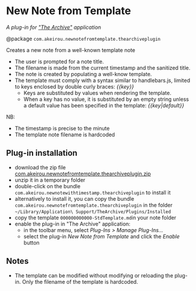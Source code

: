 # New Note from Template
_A plug-in for ["The Archive"](https://zettelkasten.de/the-archive/) application_

@package `com.akeirou.newnotefromtemplate.thearchiveplugin`

Creates a new note from a well-known template note
  - The user is prompted for a note title.
  - The filename is made from the current timestamp and the sanitized title.
  - The note is created by populating a well-know template.
  - The template must comply with a syntax similar to handlebars.js, limited to
    keys enclosed by double curly braces: _{{key}}_ 
      - Keys are substituted by values when rendering the template.
      - When a key has no value, it is substituted by an empty string unless
        a default value has been specified in the template: _{{key|default}}_

NB:
  - The timestamp is precise to the minute
  - The template note filename is hardcoded


## Plug-in installation
- download the zip file [com.akeirou.newnotefromtemplate.thearchiveplugin.zip](https://github.com/BrBorghi/new_note_from_template/releases/download/v1.0.2/com.akeirou.newnotefromtemplate.thearchiveplugin.zip)
- unzip it in a temporary folder
- double-click on the bundle `com.akeirou.newnotewithtimestamp.thearchiveplugin` to install it
- alternatively to install it, you can copy the bundle `com.akeirou.newnotefromtemplate.thearchiveplugin` in the folder `~/Library/Application\ Support/TheArchive/Plugins/Installed`
- copy the template `000000000000-StdTemplate.md`in your note folder
- enable the plug-in in "The Archive" application:
  - in the toolbar menu, select _Plug-Ins > Manage Plug-Ins..._
  - select the plug-in _New Note from Template_ and click the _Enable_ button
 
## Notes
- The template can be modified without modifying or reloading the plug-in. Only the filename of the template is hardcoded.
